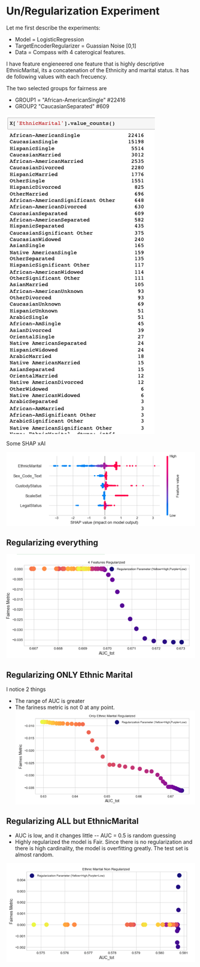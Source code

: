 # Un/Regularization Experiment

Let me first describe the experiments:
 - Model = LogisticRegression 
 - TargetEncoderRegularizer = Guassian Noise [0,1]
 - Data = Compass with 4 caterogical features.

I have feature engieneered one feature that is highly descriptive EthnicMarital, its a concatenation of the Ethnicity and marital status. It has de following values with each frecuency.

The two selected groups for fairness are
-  GROUP1 = "African-AmericanSingle" #22416
- GROUP2 "CaucasianSeparated" #609

 ![Shap](images/ethnic.png)

Some SHAP xAI

 ![Shap](images/shap.png)

 ## Regularizing everything
  ![Shap](images/allreg.png)

  ## Regularizing ONLY Ethnic Marital
  I notice 2 things
   - The range of AUC is greater 
   - The fariness metric is not 0 at any point.
   ![Shap](images/ethreg.png)

## Regularizing ALL but EthnicMarital
 - AUC is low, and it changes little -- AUC = 0.5 is random guessing
 - Highly regularized the model is Fair. Since there is no regularization and there is high cardinality, the model is overfitting greatly. The test set is almost random. 


  ![Shap](images/nonethreg.png)

